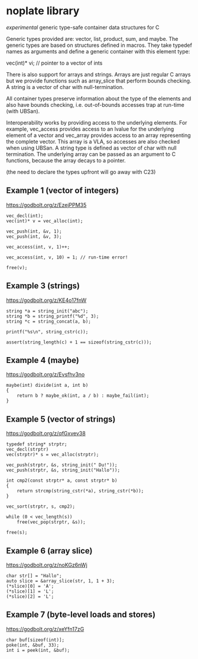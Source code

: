 
noplate library
===============

*experimental* generic type-safe container data structures for C


Generic types provided are: vector, list, product, sum, and
maybe. The generic types are based on structures defined in
macros. They take typedef names as arguments and define a
generic container with this element type:

vec(int)* vi; // pointer to a vector of ints


There is also support for arrays and strings. Arrays are just
regular C arrays but we provide functions such as array_slice
that perform bounds checking. A string is a vector of char
with null-termination.


All container types preserve information about the type of
the elements and also have bounds checking, i.e. out-of-bounds
accesses trap at run-time (with UBSan).


Interoperability works by providing access to the underlying
elements. For example, vec_access provides access to an
lvalue for the underlying element of a vector and vec_array
provides access to an array representing the complete vector.
This array is a VLA, so accesses are also checked when using
UBSan. A string type is defined as vector of char with
null termination. The underlying array can be passed as
an argument to C functions, because the array decays to
a pointer.



(the need to declare the types upfront will go away with C23)


Example 1 (vector of integers)
------------------------------

https://godbolt.org/z/EzejPPM35

	vec_decl(int);
	vec(int)* v = vec_alloc(int);

	vec_push(int, &v, 1);
	vec_push(int, &v, 3);

	vec_access(int, v, 1)++;

	vec_access(int, v, 10) = 1;	// run-time error!

	free(v);


Example 3 (strings)
-------------------

https://godbolt.org/z/KE4o17fnW

    string *a = string_init("abc");
    string *b = string_printf("%d", 3);
    string *c = string_concat(a, b);

    printf("%s\n", string_cstr(c));

    assert(string_length(c) + 1 == sizeof(string_cstr(c)));



Example 4 (maybe)
-----------------

https://godbolt.org/z/Evsfhv3no

    maybe(int) divide(int a, int b)
    {
        return b ? maybe_ok(int, a / b) : maybe_fail(int);
    }


Example 5 (vector of strings)
-----------------------------

https://godbolt.org/z/qfGxvev38

	typedef string* strptr;
	vec_decl(strptr)
	vec(strptr)* s = vec_alloc(strptr);

	vec_push(strptr, &s, string_init(" Du!"));
	vec_push(strptr, &s, string_init("Hallo"));

	int cmp2(const strptr* a, const strptr* b)
	{
		return strcmp(string_cstr(*a), string_cstr(*b));
	}

	vec_sort(strptr, s, cmp2);

	while (0 < vec_length(s))
		free(vec_pop(strptr, &s));

	free(s);



Example 6 (array slice)
-----------------------

https://godbolt.org/z/noKGz6nWj

    char str[] = "Hallo";
	auto slice = &array_slice(str, 1, 1 + 3);
	(*slice)[0] = 'A';
	(*slice)[1] = 'L';
	(*slice)[2] = 'L';



Example 7 (byte-level loads and stores)
---------------------------------------

https://godbolt.org/z/xeYfn17zG

	char buf[sizeof(int)];
	poke(int, &buf, 33);
    int i = peek(int, &buf);




